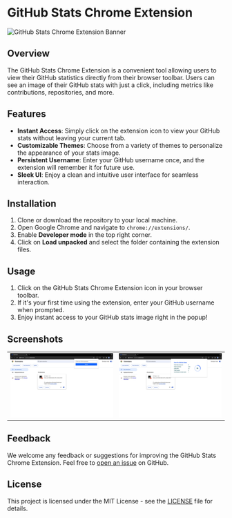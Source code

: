 # GitHub Stats Chrome Extension

![GitHub Stats Chrome Extension Banner](assets/banner.png)

## Overview

The GitHub Stats Chrome Extension is a convenient tool allowing users to view their GitHub statistics directly from their browser toolbar. Users can see an image of their GitHub stats with just a click, including metrics like contributions, repositories, and more.

## Features

- **Instant Access**: Simply click on the extension icon to view your GitHub stats without leaving your current tab.
- **Customizable Themes**: Choose from a variety of themes to personalize the appearance of your stats image.
- **Persistent Username**: Enter your GitHub username once, and the extension will remember it for future use.
- **Sleek UI**: Enjoy a clean and intuitive user interface for seamless interaction.

## Installation

1. Clone or download the repository to your local machine.
2. Open Google Chrome and navigate to `chrome://extensions/`.
3. Enable **Developer mode** in the top right corner.
4. Click on **Load unpacked** and select the folder containing the extension files.

## Usage

1. Click on the GitHub Stats Chrome Extension icon in your browser toolbar.
2. If it's your first time using the extension, enter your GitHub username when prompted.
3. Enjoy instant access to your GitHub stats image right in the popup!

## Screenshots

<table>
  <tr>
    <td style="padding:4;">
      <img alt="Screenshot of the extension" src="assets/screenshot1.jpg"/>
    </td>
    <td style="padding:4;">
      <img alt="Screenshot of the extension" src="assets/screenshot2.jpg"/>
    </td>
  </tr>
</table>

## Feedback

We welcome any feedback or suggestions for improving the GitHub Stats Chrome Extension. Feel free to [open an issue](https://github.com/garvit-exe/github-stats-chrome-extension/issues) on GitHub.

## License

This project is licensed under the MIT License - see the [LICENSE](LICENSE) file for details.
